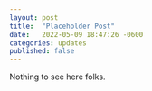 ```yaml
---
layout: post
title:  "Placeholder Post"
date:   2022-05-09 18:47:26 -0600
categories: updates
published: false
---
```


Nothing to see here folks.
